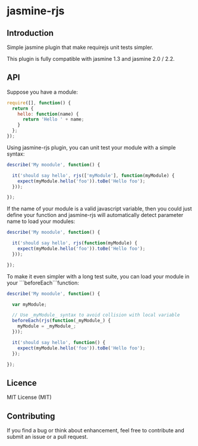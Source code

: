 # jasmine-rjs

## Introduction

Simple jasmine plugin that make requirejs unit tests simpler.

This plugin is fully compatible with jasmine 1.3 and jasmine 2.0 / 2.2.

## API

Suppose you have a module:

```javascript
require([], function() {
  return {
    hello: function(name) {
      return 'Hello ' + name;
    }
  };
});
```

Using jasmine-rjs plugin, you can unit test your module with a simple syntax:

```javascript
describe('My moodule', function() {

  it('should say hello', rjs(['myModule'], function(myModule) {
    expect(myModule.hello('foo')).toBe('Hello foo');
  }));

});
```

If the name of your module is a valid javascript variable, then you could just define your function and jasmine-rjs will automatically detect parameter name to load your modules:

```javascript
describe('My moodule', function() {

  it('should say hello', rjs(function(myModule) {
    expect(myModule.hello('foo')).toBe('Hello foo');
  }));

});
```

To make it even simpler with a long test suite, you can load your module in your ```beforeEach``̀ function:

```javascript
describe('My moodule', function() {

  var myModule;

  // Use _myModule_ syntax to avoid collision with local variable
  beforeEach(rjs(function(_myModule_) {
    myModule = _myModule_;
  }));

  it('should say hello', function() {
    expect(myModule.hello('foo')).toBe('Hello foo');
  });

});
```

## Licence

MIT License (MIT)

## Contributing

If you find a bug or think about enhancement, feel free to contribute and submit an issue or a pull request.